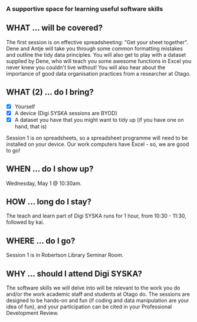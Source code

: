 ### A supportive space for learning useful software skills

## WHAT ... will be covered?
The first session is on effective spreadsheeting: "Get your sheet together". Dene and Antje will take you through some common formatting mistakes and outline the tidy data principles. You will also get to play with a dataset supplied by Dene, who will teach you some awesome functions in Excel you never knew you couldn't live without! You will also hear about the importance of good data organisation practices from a researcher at Otago.  

## WHAT (2) ... do I bring?
- [x]  Yourself
- [x]  A device (Digi SYSKA sessions are BYOD)
- [x]  A dataset you have that you might want to tidy up (if you have one on hand, that is)

Session 1 is on spreadsheets, so a spreadsheet programme will need to be installed on your device. Our work computers have Excel - so, we are good to go!

## WHEN ... do I show up?
Wednesday, May 1 @ 10:30am. 

## HOW ... long do I stay?
The teach and learn part of Digi SYSKA runs for 1 hour, from 10:30 - 11:30, followed by kai.

## WHERE ... do I go?
Session 1 is in Robertson Library Seminar Room.

## WHY ... should I attend Digi SYSKA?
The software skills we will delve into will be relevant to the work you do and/or the work academic staff and students at Otago do. The sessions are designed to be hands-on and fun (if coding and data manipulation are your idea of fun), and your participation can be cited in your Professional Development Review. 

